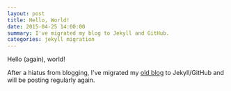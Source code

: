 ```yaml
---
layout: post
title: Hello, World!
date: 2015-04-25 14:00:00
summary: I've migrated my blog to Jekyll and GitHub.
categories: jekyll migration
---
```


Hello (again), world!

After a hiatus from blogging, I've migrated my [old blog](http://ericqweinstein.com/blog) to Jekyll/GitHub and will be posting regularly again.
